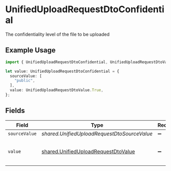 # UnifiedUploadRequestDtoConfidential

The confidentiality level of the file to be uploaded

## Example Usage

```typescript
import { UnifiedUploadRequestDtoConfidential, UnifiedUploadRequestDtoValue } from "@stackone/stackone-client-ts/sdk/models/shared";

let value: UnifiedUploadRequestDtoConfidential = {
  sourceValue: [
    "public",
  ],
  value: UnifiedUploadRequestDtoValue.True,
};
```

## Fields

| Field                                                                                             | Type                                                                                              | Required                                                                                          | Description                                                                                       | Example                                                                                           |
| ------------------------------------------------------------------------------------------------- | ------------------------------------------------------------------------------------------------- | ------------------------------------------------------------------------------------------------- | ------------------------------------------------------------------------------------------------- | ------------------------------------------------------------------------------------------------- |
| `sourceValue`                                                                                     | *shared.UnifiedUploadRequestDtoSourceValue*                                                       | :heavy_minus_sign:                                                                                | N/A                                                                                               | public                                                                                            |
| `value`                                                                                           | [shared.UnifiedUploadRequestDtoValue](../../../sdk/models/shared/unifieduploadrequestdtovalue.md) | :heavy_minus_sign:                                                                                | Whether the file is confidential or not                                                           | true                                                                                              |